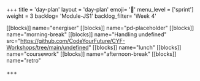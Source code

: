 +++
title = 'day-plan'
layout = 'day-plan'
emoji= '📝'
menu_level = ['sprint']
weight = 3
backlog= 'Module-JS1'
backlog_filter= 'Week 4'

[[blocks]]
name="energiser"
[[blocks]]
name="pd-placeholder"
[[blocks]]
name="morning-break"
[[blocks]]
name="Handling undefined"
src="https://github.com/CodeYourFuture/CYF-Workshops/tree/main/undefined"
[[blocks]]
name="lunch"
[[blocks]]
name="coursework"
[[blocks]]
name="afternoon-break"
[[blocks]]
name="retro"

+++
